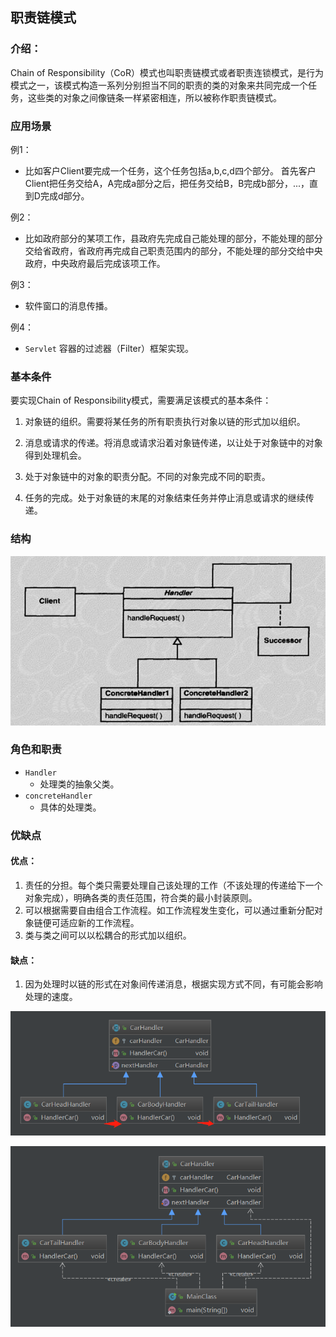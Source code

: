 

## 职责链模式

### 介绍：

   Chain of Responsibility（CoR）模式也叫职责链模式或者职责连锁模式，是行为模式之一，该模式构造一系列分别担当不同的职责的类的对象来共同完成一个任务，这些类的对象之间像链条一样紧密相连，所以被称作职责链模式。



### 应用场景

 例1：

- 比如客户Client要完成一个任务，这个任务包括a,b,c,d四个部分。
   首先客户Client把任务交给A，A完成a部分之后，把任务交给B，B完成b部分，...，直到D完成d部分。

例2：

- 比如政府部分的某项工作，县政府先完成自己能处理的部分，不能处理的部分交给省政府，省政府再完成自己职责范围内的部分，不能处理的部分交给中央政府，中央政府最后完成该项工作。

例3：

- 软件窗口的消息传播。

例4：

- `Servlet` 容器的过滤器（Filter）框架实现。



### 基本条件

要实现Chain of Responsibility模式，需要满足该模式的基本条件：

1. 对象链的组织。需要将某任务的所有职责执行对象以链的形式加以组织。

2. 消息或请求的传递。将消息或请求沿着对象链传递，以让处于对象链中的对象得到处理机会。
3. 处于对象链中的对象的职责分配。不同的对象完成不同的职责。
4. 任务的完成。处于对象链的末尾的对象结束任务并停止消息或请求的继续传递。 



### 结构

![1565808656866](assets/1565808656866.png)



### 角色和职责

- `Handler` 
  - 处理类的抽象父类。
- `concreteHandler` 
  - 具体的处理类。



### 优缺点

#### 优点：

1. 责任的分担。每个类只需要处理自己该处理的工作（不该处理的传递给下一个对象完成），明确各类的责任范围，符合类的最小封装原则。
2. 可以根据需要自由组合工作流程。如工作流程发生变化，可以通过重新分配对象链便可适应新的工作流程。
3. 类与类之间可以以松耦合的形式加以组织。

#### 缺点：

1. 因为处理时以链的形式在对象间传递消息，根据实现方式不同，有可能会影响处理的速度。 




![1565809071429](assets/1565809071429.png)



![1565809412354](assets/1565809412354.png)
